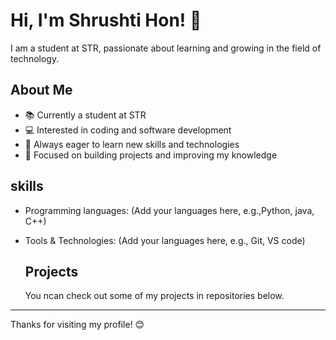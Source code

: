 # Hi, I'm Shrushti Hon! 👋

I am a student at STR, passionate about learning and growing in the field of technology.

## About Me
- 📚 Currently a student at STR
- 💻 Interested in coding and software development
- 🌱 Always eager to learn new skills and technologies
- 🎯 Focused on building projects and improving my knowledge
  
## skills
- Programming languages: (Add your languages here, e.g.,Python, java, C++)
- Tools & Technologies: (Add your languages here, e.g., Git, VS code)

  ## Projects
  You ncan check out some of my projects in repositories below.

---

Thanks for visiting my profile! 😊
